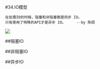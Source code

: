 #34.IO模型

```
在处理IO的时候，阻塞和非阻塞都是同步 IO。
只有使用了特殊的API才是异步 IO。     --by 陈硕
```
<img src="http://pic2.zhimg.com/7d3eb389b7724878bd7e12ebc6dbcdb5_b.jpg" />

##阻塞IO

##非阻塞IO

##异步IO
